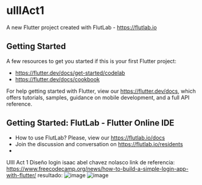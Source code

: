 # ulllAct1

A new Flutter project created with FlutLab - https://flutlab.io

## Getting Started

A few resources to get you started if this is your first Flutter project:

- https://flutter.dev/docs/get-started/codelab
- https://flutter.dev/docs/cookbook

For help getting started with Flutter, view our
https://flutter.dev/docs, which offers tutorials,
samples, guidance on mobile development, and a full API reference.

## Getting Started: FlutLab - Flutter Online IDE

- How to use FlutLab? Please, view our https://flutlab.io/docs
- Join the discussion and conversation on https://flutlab.io/residents
- 
UIII Act 1 Diseño login
isaac abel chavez nolasco
link de referencia: https://www.freecodecamp.org/news/how-to-build-a-simple-login-app-with-flutter/
resultado:
![image](https://github.com/isaacChavezzz/ulllAct1/assets/143744084/1a0fea90-3cf0-401e-a956-f8a1d7210145)
![image](https://github.com/isaacChavezzz/ulllAct1/assets/143744084/dbf5e4cd-c0c2-45af-ad6d-012f9a9494c2)


